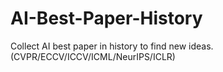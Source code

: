 # AI-Best-Paper-History
Collect AI best paper in history to find new ideas. (CVPR/ECCV/ICCV/ICML/NeurIPS/ICLR)
